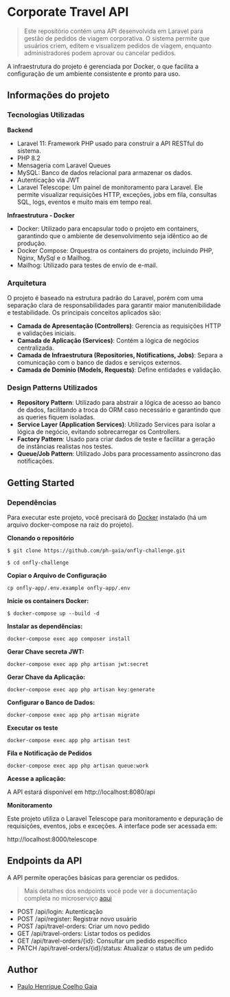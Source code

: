 # Corporate Travel API
> Este repositório contém uma API desenvolvida em Laravel para gestão de pedidos de viagem corporativa. O sistema permite que usuários criem, editem e visualizem pedidos de viagem, enquanto administradores podem aprovar ou cancelar pedidos.

A infraestrutura do projeto é gerenciada por Docker, o que facilita a configuração de um ambiente consistente e pronto para uso.

## Informações do projeto

### Tecnologias Utilizadas
**Backend**

- Laravel 11: Framework PHP usado para construir a API RESTful do sistema.
- PHP 8.2
- Mensageria com Laravel Queues
- MySQL: Banco de dados relacional para armazenar os dados.
- Autenticação via JWT
- Laravel Telescope: Um painel de monitoramento para Laravel. Ele permite visualizar requisições HTTP, exceções, jobs em fila, consultas SQL, logs, eventos e muito mais em tempo real.

**Infraestrutura - Docker**

- Docker: Utilizado para encapsular todo o projeto em containers, garantindo que o ambiente de desenvolvimento seja idêntico ao de produção.
- Docker Compose: Orquestra os containers do projeto, incluindo PHP, Nginx, MySql e o Mailhog.
- Mailhog: Utilizado para testes de envio de e-mail.


### Arquitetura

O projeto é baseado na estrutura padrão do Laravel, porém com uma separação clara de responsabilidades para garantir maior manutenibilidade e testabilidade. Os principais conceitos aplicados são:
- **Camada de Apresentação (Controllers)**: Gerencia as requisições HTTP e validações iniciais.
- **Camada de Aplicação (Services)**: Contém a lógica de negócios centralizada.
- **Camada de Infraestrutura (Repositories, Notifications, Jobs)**: Separa a comunicação com o banco de dados e serviços externos.
- **Camada de Domínio (Models, Requests)**: Define entidades e validação.

### Design Patterns Utilizados

- **Repository Pattern**: Utilizado para abstrair a lógica de acesso ao banco de dados, facilitando a troca do ORM caso necessário e garantindo que as queries fiquem isoladas.
- **Service Layer (Application Services)**: Utilizado Services para isolar a lógica de negócio, evitando sobrecarregar os Controllers.
- **Factory Pattern**: Usado para criar dados de teste e facilitar a geração de instâncias realistas nos testes.
- **Queue/Job Pattern**: Utilizado Jobs para processamento assíncrono das notificações.

## Getting Started

### Dependências
Para executar este projeto, você precisará do [Docker](https://www.docker.com/) instalado (há um arquivo docker-compose na raiz do projeto).

**Clonando o repositório**
```shell
$ git clone https://github.com/ph-gaia/onfly-challenge.git

$ cd onfly-challenge
```

**Copiar o Arquivo de Configuração**
```
cp onfly-app/.env.example onfly-app/.env
```

**Inicie os containers Docker:**
```
$ docker-compose up --build -d
```

**Instalar as dependências:**
```
docker-compose exec app composer install
```

**Gerar Chave secreta JWT:**
```
docker-compose exec app php artisan jwt:secret
```

**Gerar Chave da Aplicação:**
```
docker-compose exec app php artisan key:generate
```

**Configurar o Banco de Dados:**
```
docker-compose exec app php artisan migrate
```

**Executar os teste**
```
docker-compose exec app php artisan test
```

**Fila e Notificação de Pedidos**
```
docker-compose exec app php artisan queue:work
```

**Acesse a aplicação:**

A API estará disponível em http://localhost:8080/api

**Monitoramento**

Este projeto utiliza o Laravel Telescope para monitoramento e depuração de requisições, eventos, jobs e exceções.
A interface pode ser acessada em:

http://localhost:8000/telescope

## Endpoints da API

A API permite operações básicas para gerenciar os pedidos.
> Mais detalhes dos endpoints você pode ver a documentação completa no microserviço [aqui](https://github.com/ph-gaia/corporate-travel-api/blob/main/onfly-app/README.md)

- POST /api/login: Autenticação
- POST /api/register: Registrar novo usuário
- POST /api/travel-orders: Criar um novo pedido
- GET /api/travel-orders: Listar todos os pedidos
- GET /api/travel-orders/{id}: Consultar um pedido específico
- PATCH /api/travel-orders/{id}/status: Atualizar o status de um pedido


## Author
- [Paulo Henrique Coelho Gaia](https://www.linkedin.com/in/ph-gaia)
